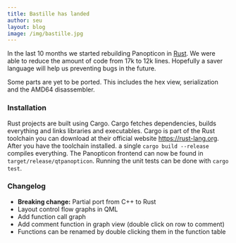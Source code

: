 ```yaml
---
title: Bastille has landed
author: seu
layout: blog
image: /img/bastille.jpg
---
```


In the last 10 months we started rebuilding Panopticon in [Rust](https://rust-lang.org/). We were able to reduce the amount of code from 17k to 12k lines. Hopefully a saver language will help us preventing bugs in the future.

Some parts are yet to be ported. This includes the hex view, serialization and the AMD64 disassembler.

### Installation

Rust projects are built using Cargo. Cargo fetches dependencies, builds everything and links libraries and executables. Cargo is part of the Rust toolchain you can download at their official website https://rust-lang.org. After you have the toolchain installed. a single ``cargo build --release`` compiles everything. The Panopticon frontend can now be found in ``target/release/qtpanopticon``. Running the unit tests can be done with ``cargo test``.

### Changelog
- **Breaking change:** Partial port from C++ to Rust
- Layout control flow graphs in QML
- Add function call graph
- Add comment function in graph view (double click on row to comment)
- Functions can be renamed by double clicking them in the function table
